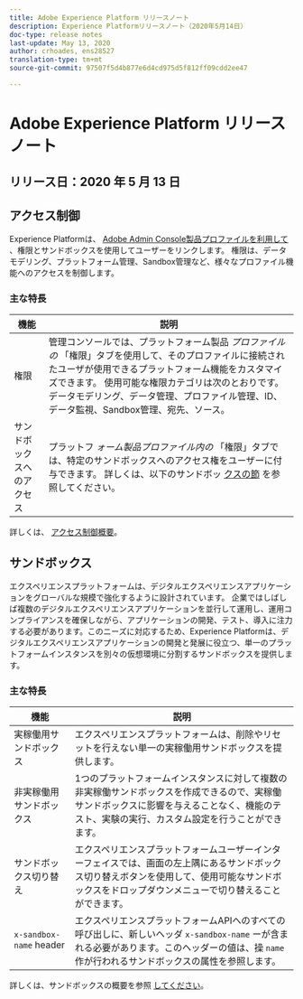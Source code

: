```yaml
---
title: Adobe Experience Platform リリースノート
description: Experience Platformリリースノート（2020年5月14日）
doc-type: release notes
last-update: May 13, 2020
author: crhoades, ens28527
translation-type: tm+mt
source-git-commit: 97507f5d4b877e6d4cd975d5f812ff09cdd2ee47

---
```



# Adobe Experience Platform リリースノート

## リリース日：2020 年 5 月 13 日

## アクセス制御

Experience Platformは、 [Adobe Admin Console製品プロファイルを利用して](https://adminconsole.adobe.com) 、権限とサンドボックスを使用してユーザーをリンクします。 権限は、データモデリング、プラットフォーム管理、Sandbox管理など、様々なプロファイル機能へのアクセスを制御します。

### 主な特長

| 機能 | 説明 |
|--- | ---|
| 権限 | 管理コンソールでは、プラットフォーム製品 _プロファイルの_ 「権限」タブを使用して、そのプロファイルに接続されたユーザが使用できるプラットフォーム機能をカスタマイズできます。 使用可能な権限カテゴリは次のとおりです。データモデリング、データ管理、プロファイル管理、ID、データ監視、Sandbox管理、宛先、ソース。 |
| サンドボックスへのアクセス | プラットフ _ォーム製品プロファイル内の_ 「権限」タブでは、特定のサンドボックスへのアクセス権をユーザーに付与できます。 詳しくは、以下のサンドボッ [クスの節](#sandboxes) を参照してください。 |

詳しくは、 [アクセス制御概要](../../access-control/home.md)。

## サンドボックス

エクスペリエンスプラットフォームは、デジタルエクスペリエンスアプリケーションをグローバルな規模で強化するように設計されています。 企業ではしばしば複数のデジタルエクスペリエンスアプリケーションを並行して運用し、運用コンプライアンスを確保しながら、アプリケーションの開発、テスト、導入に注力する必要があります。このニーズに対応するため、Experience Platformは、デジタルエクスペリエンスアプリケーションの開発と発展に役立つ、単一のプラットフォームインスタンスを別々の仮想環境に分割するサンドボックスを提供します。

### 主な特長

| 機能 | 説明 |
|--- | ---|
| 実稼働用サンドボックス | エクスペリエンスプラットフォームは、削除やリセットを行えない単一の実稼働用サンドボックスを提供します。 |
| 非実稼働用サンドボックス | 1つのプラットフォームインスタンスに対して複数の非実稼働サンドボックスを作成できるので、実稼働サンドボックスに影響を与えることなく、機能のテスト、実験の実行、カスタム設定を行うことができます。 |
| サンドボックス切り替え | エクスペリエンスプラットフォームユーザーインターフェイスでは、画面の左上隅にあるサンドボックス切り替えボタンを使用して、使用可能なサンドボックスをドロップダウンメニューで切り替えることができます。 |
| `x-sandbox-name` header | エクスペリエンスプラットフォームAPIへのすべての呼び出しに、新しいヘッダ `x-sandbox-name` ーが含まれる必要があります。このヘッダーの値は、操 `name` 作が行われるサンドボックスの属性を参照します。 |

詳しくは、サンドボックスの概要を参照 [してください](../../sandboxes/home.md)。